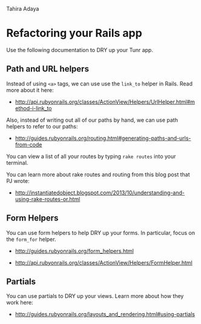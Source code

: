 Tahira Adaya

# Refactoring your Rails app

Use the following documentation to DRY up your Tunr app.

## Path and URL helpers

Instead of using `<a>` tags, we can use use the `link_to` helper in Rails. Read more about it here:

* http://api.rubyonrails.org/classes/ActionView/Helpers/UrlHelper.html#method-i-link_to

Also, instead of writing out all of our paths by hand, we can use path helpers to refer to our paths:

* http://guides.rubyonrails.org/routing.html#generating-paths-and-urls-from-code

You can view a list of all your routes by typing `rake routes` into your terminal.

You can learn more about rake routes and routing from this blog post that PJ wrote:

* http://instantiatedobject.blogspot.com/2013/10/understanding-and-using-rake-routes-or.html


## Form Helpers

You can use form helpers to help DRY up your forms. In particular, focus on the `form_for` helper.

* http://guides.rubyonrails.org/form_helpers.html

* http://api.rubyonrails.org/classes/ActionView/Helpers/FormHelper.html


## Partials

You can use partials to DRY up your views. Learn more about how they work here:

* http://guides.rubyonrails.org/layouts_and_rendering.html#using-partials
